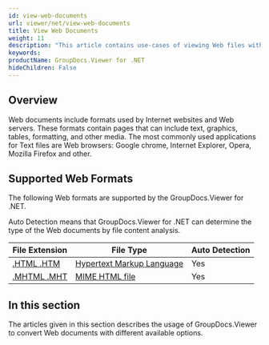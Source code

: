 ```yaml
---
id: view-web-documents
url: viewer/net/view-web-documents
title: View Web Documents
weight: 11
description: "This article contains use-cases of viewing Web files with GroupDocs.Viewer within your .NET applications."
keywords: 
productName: GroupDocs.Viewer for .NET
hideChildren: False
---
```

## Overview

Web documents include formats used by Internet websites and Web servers. These formats contain pages that can include text, graphics, tables, formatting, and other media. The most commonly used applications for Text files are Web browsers: Google chrome, Internet Explorer, Opera, Mozilla Firefox and other.

## Supported Web Formats

The following Web formats are supported by the GroupDocs.Viewer for .NET.

Auto Detection means that GroupDocs.Viewer for .NET can determine the type of the Web documents by file content analysis.

| File Extension | File Type | Auto Detection |
| --- | --- | --- |
|[.HTML .HTM](https://docs.fileformat.com/web/html/) | [Hypertext Markup Language](https://docs.fileformat.com/web/html/) | Yes |
|[.MHTML .MHT](https://docs.fileformat.com/web/mhtml/) | [MIME HTML file](https://docs.fileformat.com/web/mhtml/) | Yes |

## In this section

The articles given in this section describes the usage of GroupDocs.Viewer to convert Web documents with different available options.
